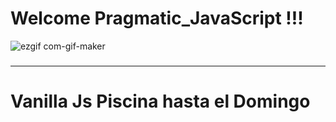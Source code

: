 # Welcome Pragmatic_JavaScript !!!


![ezgif com-gif-maker](https://miro.medium.com/max/3200/1*OF0xEMkWBv-69zvmNs6RDQ.gif)
###
----------------------------------------------------------------------
# Vanilla Js Piscina hasta el Domingo

